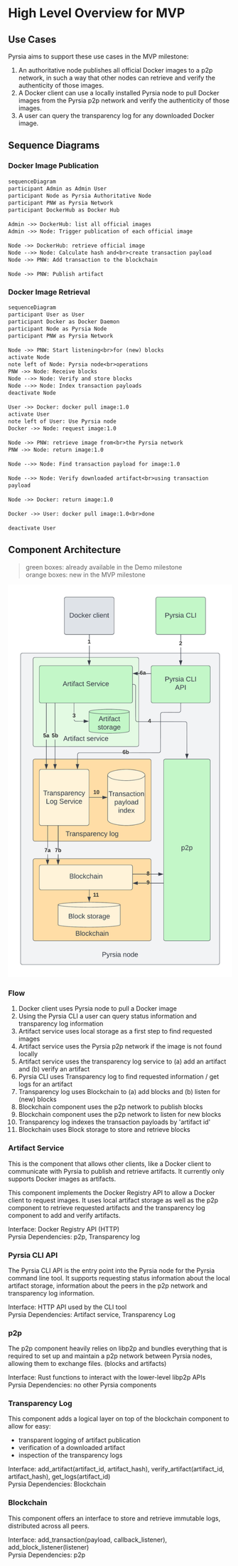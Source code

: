 # High Level Overview for MVP

## Use Cases

Pyrsia aims to support these use cases in the MVP milestone:

1. An authoritative node publishes all official Docker images to a p2p network,
   in such a way that other nodes can retrieve and verify the authenticity of
   those images.
1. A Docker client can use a locally installed Pyrsia node to pull Docker
   images from the Pyrsia p2p network and verify the authenticity of those images.
1. A user can query the transparency log for any downloaded Docker image.

## Sequence Diagrams

### Docker Image Publication

```mermaid
sequenceDiagram
participant Admin as Admin User
participant Node as Pyrsia Authoritative Node
participant PNW as Pyrsia Network
participant DockerHub as Docker Hub

Admin ->> DockerHub: list all official images
Admin ->> Node: Trigger publication of each official image

Node ->> DockerHub: retrieve official image
Node -->> Node: Calculate hash and<br>create transaction payload
Node ->> PNW: Add transaction to the blockchain

Node ->> PNW: Publish artifact
```

### Docker Image Retrieval

```mermaid
sequenceDiagram
participant User as User
participant Docker as Docker Daemon
participant Node as Pyrsia Node
participant PNW as Pyrsia Network

Node ->> PNW: Start listening<br>for (new) blocks
activate Node
note left of Node: Pyrsia node<br>operations
PNW ->> Node: Receive blocks
Node -->> Node: Verify and store blocks
Node -->> Node: Index transaction payloads
deactivate Node

User ->> Docker: docker pull image:1.0
activate User
note left of User: Use Pyrsia node
Docker ->> Node: request image:1.0

Node ->> PNW: retrieve image from<br>the Pyrsia network
PNW ->> Node: return image:1.0

Node -->> Node: Find transaction payload for image:1.0

Node -->> Node: Verify downloaded artifact<br>using transaction payload

Node ->> Docker: return image:1.0

Docker ->> User: docker pull image:1.0<br>done

deactivate User
```

## Component Architecture

> green boxes: already available in the Demo milestone \
> orange boxes: new in the MVP milestone

![Pyrsia component diagram](https://github.com/pyrsia/pyrsia/raw/main/docs/developers/pyrsia-node-high-level-components.png)

### Flow

1. Docker client uses Pyrsia node to pull a Docker image
1. Using the Pyrsia CLI a user can query status information and transparency
   log information
1. Artifact service uses local storage as a first step to find requested images
1. Artifact service uses the Pyrsia p2p network if the image is not found locally
1. Artifact service uses the transparency log service to (a) add an artifact and
   (b) verify an artifact
1. Pyrsia CLI uses Transparency log to find requested information / get logs
   for an artifact
1. Transparency log uses Blockchain to (a) add blocks and (b) listen for (new)
   blocks
1. Blockchain component uses the p2p network to publish blocks
1. Blockchain component uses the p2p network to listen for new blocks
1. Transparency log indexes the transaction payloads by 'artifact id'
1. Blockchain uses Block storage to store and retrieve blocks

### Artifact Service

This is the component that allows other clients, like a Docker client to
communicate with Pyrsia to publish and retrieve artifacts. It currently only
supports Docker images as artifacts.

This component implements the Docker Registry API to allow a Docker client to
request images. It uses local artifact storage as well as the p2p component to
retrieve requested artifacts and the transparency log component to add and
verify artifacts.

Interface: Docker Registry API (HTTP) \
Pyrsia Dependencies: p2p, Transparency log

### Pyrsia CLI API

The Pyrsia CLI API is the entry point into the Pyrsia node for the Pyrsia
command line tool. It supports requesting status information about the local
artifact storage, information about the peers in the p2p network and
transparency log information.

Interface: HTTP API used by the CLI tool \
Pyrsia Dependencies: Artifact service, Transparency Log

### p2p

The p2p component heavily relies on libp2p and bundles everything that is
required to set up and maintain a p2p network between Pyrsia nodes, allowing
them to exchange files. (blocks and artifacts)

Interface: Rust functions to interact with the lower-level libp2p APIs \
Pyrsia Dependencies: no other Pyrsia components

### Transparency Log

This component adds a logical layer on top of the blockchain component to
allow for easy:

- transparent logging of artifact publication
- verification of a downloaded artifact
- inspection of the transparency logs

Interface: add_artifact(artifact_id, artifact_hash),
verify_artifact(artifact_id, artifact_hash), get_logs(artifact_id) \
Pyrsia Dependencies: Blockchain

### Blockchain

This component offers an interface to store and retrieve immutable logs,
distributed across all peers.

Interface: add_transaction(payload, callback_listener),
add_block_listener(listener) \
Pyrsia Dependencies: p2p


